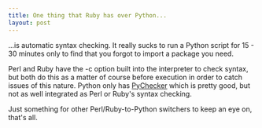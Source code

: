 ```yaml
--- 
title: One thing that Ruby has over Python...
layout: post
---
```

...is automatic syntax checking. It really sucks to run a Python script for 15 - 30 minutes only to find that you forgot to import a package you need.

Perl and Ruby have the -c option built into the interpreter to check syntax, but both do this as a matter of course before execution in order to catch issues of this nature. Python only has [PyChecker](http://pychecker.sourceforge.net/) which is pretty good, but not as well integrated as Perl or Ruby's syntax checking.

Just something for other Perl/Ruby-to-Python switchers to keep an eye on, that's all.
